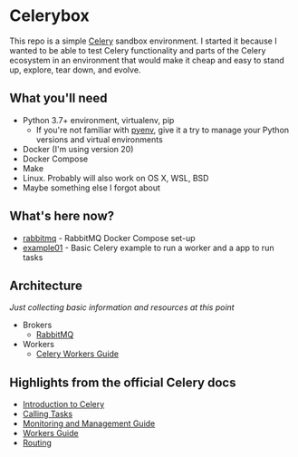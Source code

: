 # Celerybox

This repo is a simple [Celery](https://docs.celeryq.dev/) sandbox environment. I started it because I wanted to be able to test Celery functionality and parts of the Celery ecosystem in an environment that would make it cheap and easy to stand up, explore, tear down, and evolve.


## What you'll need

* Python 3.7+ environment, virtualenv, pip
    * If you're not familiar with [pyenv](https://github.com/pyenv/pyenv), give it a try to manage your Python versions and virtual environments
* Docker (I'm using version 20)
* Docker Compose
* Make
* Linux. Probably will also work on OS X, WSL, BSD
* Maybe something else I forgot about

## What's here now?

* [rabbitmq](./rabbitmq) - RabbitMQ Docker Compose set-up
* [example01](./example01) - Basic Celery example to run a worker and a app to run tasks


## Architecture

*Just collecting basic information and resources at this point*

* Brokers
    * [RabbitMQ](https://www.rabbitmq.com/)
* Workers
    * [Celery Workers Guide](https://docs.celeryq.dev/en/stable/userguide/workers.html)

## Highlights from the official Celery docs

* [Introduction to Celery](https://docs.celeryq.dev/en/stable/getting-started/introduction.html)
* [Calling Tasks](https://docs.celeryq.dev/en/stable/userguide/calling.html)
* [Monitoring and Management Guide](https://docs.celeryq.dev/en/stable/userguide/monitoring.html)
* [Workers Guide](https://docs.celeryq.dev/en/stable/userguide/workers.html)
* [Routing](https://docs.celeryq.dev/en/stable/userguide/routing.html)
